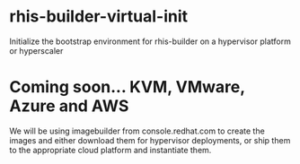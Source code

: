 # rhis-builder-virtual-init
Initialize the bootstrap environment for rhis-builder on a hypervisor platform or hyperscaler

# Coming soon... KVM, VMware, Azure and AWS
We will be using imagebuilder from console.redhat.com to create the images and either download them for hypervisor deployments, or ship them to the appropriate cloud platform and instantiate them.

